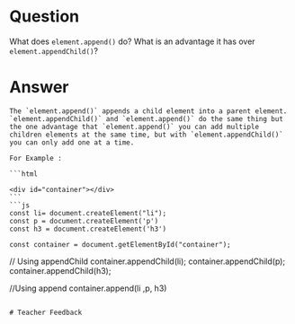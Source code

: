 # Question

What does `element.append()` do? What is an advantage it has over `element.appendChild()`?

# Answer

    The `element.append()` appends a child element into a parent element. `element.appendChild()` and `element.append()` do the same thing but the one advantage that `element.append()` you can add multiple children elements at the same time, but with `element.appendChild()` you can only add one at a time.

    For Example :

    ```html

    <div id="container"></div>
    ```
    ```js
    const li= document.createElement("li");
    const p = document.createElement('p')
    const h3 = document.createElement('h3')

    const container = document.getElementById("container");

// Using appendChild
container.appendChild(li);
container.appendChild(p);
container.appendChild(h3);

//Using append
container.append(li ,p, h3)

```

# Teacher Feedback
```

